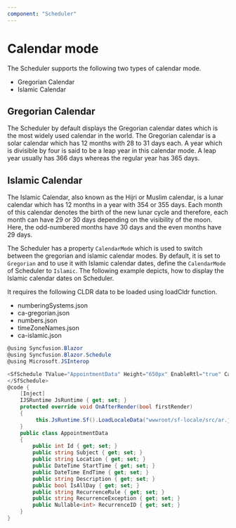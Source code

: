 ```yaml
---
component: "Scheduler"
---
```


# Calendar mode

The Scheduler supports the following two types of calendar mode.

* Gregorian Calendar
* Islamic Calendar

## Gregorian Calendar

The Scheduler by default displays the Gregorian calendar dates which is the most widely used calendar in the world. The Gregorian calendar is a solar calendar which has 12 months with 28 to 31 days each. A year which is divisible by four is said to be a leap year in this calendar mode. A leap year usually has 366 days whereas the regular year has 365 days.

## Islamic Calendar

The Islamic Calendar, also known as the Hijri or Muslim calendar, is a lunar calendar which has 12 months in a year with 354 or 355 days. Each month of this calendar denotes the birth of the new lunar cycle and therefore, each month can have 29 or 30 days depending on the visibility of the moon. Here, the odd-numbered months have 30 days and the even months have 29 days.

The Scheduler has a property `CalendarMode` which is used to switch between the gregorian and islamic calendar modes. By default, it is set to `Gregorian` and to use it with Islamic calendar dates, define the `CalendarMode` of Scheduler to `Islamic`. The following example depicts, how to display the Islamic calendar dates on Scheduler.

It requires the following CLDR data to be loaded using loadCldr function.

* numberingSystems.json
* ca-gregorian.json
* numbers.json
* timeZoneNames.json
* ca-islamic.json

```csharp
@using Syncfusion.Blazor
@using Syncfusion.Blazor.Schedule
@using Microsoft.JSInterop

<SfSchedule TValue="AppointmentData" Height="650px" EnableRtl="true" CalendarMode="CalendarType.Islamic">
</SfSchedule>
@code {
    [Inject]
    IJSRuntime JsRuntime { get; set; }
    protected override void OnAfterRender(bool firstRender)
    {
         this.JsRuntime.Sf().LoadLocaleData("wwwroot/sf-locale/src/ar.json").SetCulture("ar").LoadCldrData(new string[] { "wwwroot/cldr-data/main/ar/ca-gregorian.json", "wwwroot/cldr-data/main/ar/ca-islamic.json", "wwwroot/cldr-data/main/ar/timeZoneNames.json", "wwwroot/cldr-data/main/ar/numberingSystems.json", "wwwroot/cldr-data/main/ar/numbers.json" })
    }
    public class AppointmentData
    {
        public int Id { get; set; }
        public string Subject { get; set; }
        public string Location { get; set; }
        public DateTime StartTime { get; set; }
        public DateTime EndTime { get; set; }
        public string Description { get; set; }
        public bool IsAllDay { get; set; }
        public string RecurrenceRule { get; set; }
        public string RecurrenceException { get; set; }
        public Nullable<int> RecurrenceID { get; set; }
    }
}
```
